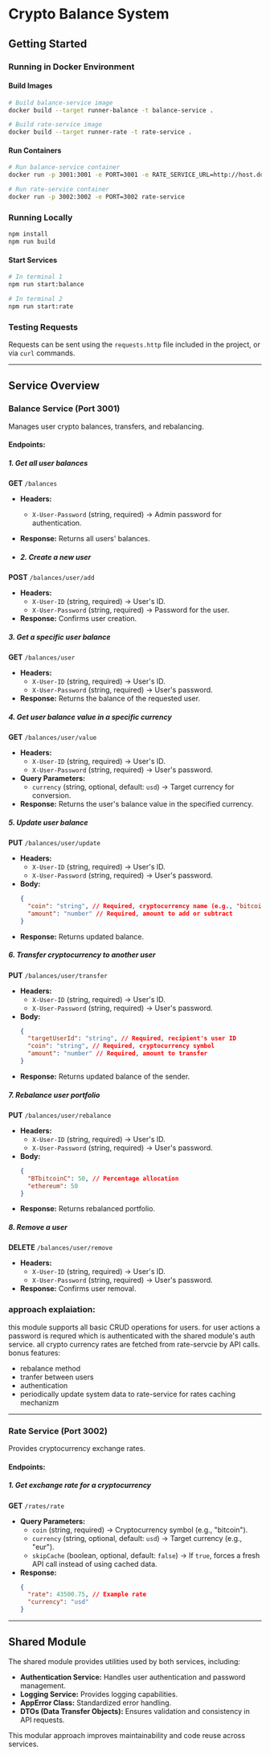 # Crypto Balance System

## Getting Started

### Running in Docker Environment

#### Build Images
```sh
# Build balance-service image
docker build --target runner-balance -t balance-service .

# Build rate-service image
docker build --target runner-rate -t rate-service .
```

#### Run Containers
```sh
# Run balance-service container
docker run -p 3001:3001 -e PORT=3001 -e RATE_SERVICE_URL=http://host.docker.internal:3002 balance-service

# Run rate-service container
docker run -p 3002:3002 -e PORT=3002 rate-service
```

### Running Locally

```sh
npm install
npm run build
```

#### Start Services
```sh
# In terminal 1
npm run start:balance

# In terminal 2
npm run start:rate
```

### Testing Requests
Requests can be sent using the `requests.http` file included in the project, or via `curl` commands.

------------------------------------------------------------------------------------------------------------------

## Service Overview

### **Balance Service** (Port 3001)
Manages user crypto balances, transfers, and rebalancing.

#### **Endpoints:**

##### **1. Get all user balances**
**GET** `/balances`
- **Headers:**
  - `X-User-Password` (string, required) → Admin password for authentication.
- **Response:** Returns all users' balances.

- ##### **2. Create a new user**
**POST** `/balances/user/add`
- **Headers:**
  - `X-User-ID` (string, required) → User's ID.
  - `X-User-Password` (string, required) → Password for the user.
- **Response:** Confirms user creation.

##### **3. Get a specific user balance**
**GET** `/balances/user`
- **Headers:**
  - `X-User-ID` (string, required) → User's ID.
  - `X-User-Password` (string, required) → User's password.
- **Response:** Returns the balance of the requested user.

##### **4. Get user balance value in a specific currency**
**GET** `/balances/user/value`
- **Headers:**
  - `X-User-ID` (string, required) → User's ID.
  - `X-User-Password` (string, required) → User's password.
- **Query Parameters:**
  - `currency` (string, optional, default: `usd`) → Target currency for conversion.
- **Response:** Returns the user's balance value in the specified currency.

##### **5. Update user balance**
**PUT** `/balances/user/update`
- **Headers:**
  - `X-User-ID` (string, required) → User's ID.
  - `X-User-Password` (string, required) → User's password.
- **Body:**
  ```json
  {
    "coin": "string", // Required, cryptocurrency name (e.g., "bitcoin")
    "amount": "number" // Required, amount to add or subtract
  }
  ```
- **Response:** Returns updated balance.

##### **6. Transfer cryptocurrency to another user**
**PUT** `/balances/user/transfer`
- **Headers:**
  - `X-User-ID` (string, required) → User's ID.
  - `X-User-Password` (string, required) → User's password.
- **Body:**
  ```json
  {
    "targetUserId": "string", // Required, recipient's user ID
    "coin": "string", // Required, cryptocurrency symbol
    "amount": "number" // Required, amount to transfer
  }
  ```
- **Response:** Returns updated balance of the sender.

##### **7. Rebalance user portfolio**
**PUT** `/balances/user/rebalance`
- **Headers:**
  - `X-User-ID` (string, required) → User's ID.
  - `X-User-Password` (string, required) → User's password.
- **Body:**
  ```json
  {
    "BTbitcoinC": 50, // Percentage allocation
    "ethereum": 50  
  }
  ```
- **Response:** Returns rebalanced portfolio.

##### **8. Remove a user**
**DELETE** `/balances/user/remove`
- **Headers:**
  - `X-User-ID` (string, required) → User's ID.
  - `X-User-Password` (string, required) → User's password.
- **Response:** Confirms user removal.

 ### approach explaiation:
 this module supports all basic CRUD operations for users. 
 for user actions a password is requred which is 
 authenticated with the shared module's auth service.
 all crypto currency rates are fetched from rate-servcie by API calls.
 bonus features:
 - rebalance method
 - tranfer between users
 - authentication
 - periodically update system data to rate-service for rates caching mechanizm

------------------------------------------------------------------------------------------------------------------

### **Rate Service** (Port 3002)
Provides cryptocurrency exchange rates.

#### **Endpoints:**

##### **1. Get exchange rate for a cryptocurrency**
**GET** `/rates/rate`
- **Query Parameters:**
  - `coin` (string, required) → Cryptocurrency symbol (e.g., "bitcoin").
  - `currency` (string, optional, default: `usd`) → Target currency (e.g., "eur").
  - `skipCache` (boolean, optional, default: `false`) → If `true`, forces a fresh API call instead of using cached data.
- **Response:**
  ```json
  {
    "rate": 43500.75, // Example rate
    "currency": "usd"
  }
  ```

------------------------------------------------------------------------------------------------------------------

## Shared Module
The shared module provides utilities used by both services, including:
- **Authentication Service:** Handles user authentication and password management.
- **Logging Service:** Provides logging capabilities.
- **AppError Class:** Standardized error handling.
- **DTOs (Data Transfer Objects):** Ensures validation and consistency in API requests.

This modular approach improves maintainability and code reuse across services.

